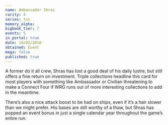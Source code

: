 ```yaml
---
name: Ambassador Shras
rarity: 4
series: tos
memory_alpha:
bigbook_tier: 7
events: 5
in_portal: true
date: 14/02/2018
obtained: Event
mega: false
published: true
---
```


A former do it all crew, Shras has lost a good deal of his daily lustre, but still offers a fine return on investment. Triple collections headline this card for most players with something like Ambassador or Civilian threatening to make a Connect Four if WRG runs out of more interesting collections to add in the meantime.

There’s also a nice attack boost to be had on ships, even if it’s a hair slower than we might prefer. His bases are still worthy of a thaw, but Shras has popped an event bonus in just a single calendar year throughout the game’s entire run.
